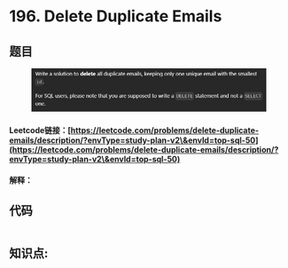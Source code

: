 # 196. Delete Duplicate Emails

## 题目

<figure><img src="../../../.gitbook/assets/image (2) (1) (1) (1) (1) (1) (1) (1) (1) (1).png" alt=""><figcaption></figcaption></figure>

#### Leetcode链接：[https://leetcode.com/problems/delete-duplicate-emails/description/?envType=study-plan-v2\&envId=top-sql-50](https://leetcode.com/problems/delete-duplicate-emails/description/?envType=study-plan-v2\&envId=top-sql-50)

#### 解释：

## 代码

```sql
```

## **知识点:**&#x20;
